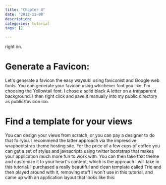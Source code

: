 ```yaml
---
title: "Chapter 4"
date: '2012-11-08'
description:
categories: tutorial
tags: []

---
```


right on.  

Generate a Favicon:
===================
Let's generate a favicon the easy waysubl  using faviconist and Google web fonts.  You can generate your favicon using whichever font you like.  I'm choosing the Yellowtail font.  I chose a solid black A letter on a transparent background.  I then right click and save it manually into my public directory as public/favicon.ico.  

Find a template for your views
==============================

You can design your views from scratch, or you can pay a designer to do that fo ryou.  I recommend the latter approach via the impressive wrapbootstrap theme hosting site.  For the price of a few cups of coffee you can get a set of styles and javascripts using twitter bootstrap that makes your application much more fun to work with.  You can then take that theme and customize it to your heart's content, which is the approach I will take in this tutorial.  I purchased a really beautiful and clean template called Triq and then played around with it, removing stuff I won't use in this tutorial, and came up with an application layout that looks like this:


